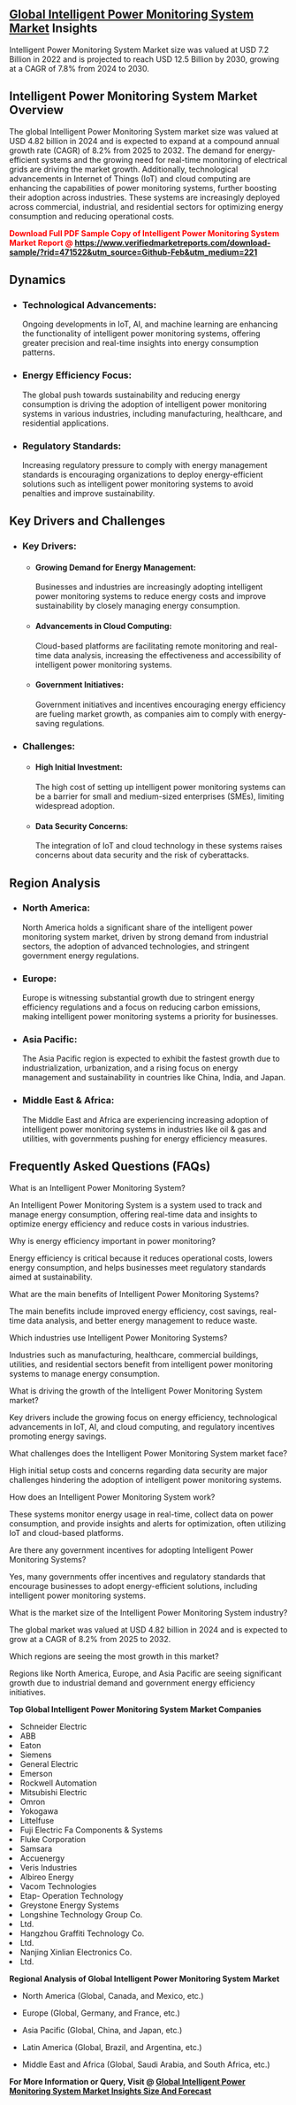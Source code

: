 <h2><a href="https://www.verifiedmarketreports.com/download-sample/?rid=471522&amp;utm_source=Github&amp;utm_medium=221" target="_blank">Global Intelligent Power Monitoring System Market</a> Insights</h2><p>Intelligent Power Monitoring System Market size was valued at USD 7.2 Billion in 2022 and is projected to reach USD 12.5 Billion by 2030, growing at a CAGR of 7.8% from 2024 to 2030.</p><p> <h2>Intelligent Power Monitoring System Market Overview</h2> <p>The global Intelligent Power Monitoring System market size was valued at USD 4.82 billion in 2024 and is expected to expand at a compound annual growth rate (CAGR) of 8.2% from 2025 to 2032. The demand for energy-efficient systems and the growing need for real-time monitoring of electrical grids are driving the market growth. Additionally, technological advancements in Internet of Things (IoT) and cloud computing are enhancing the capabilities of power monitoring systems, further boosting their adoption across industries. These systems are increasingly deployed across commercial, industrial, and residential sectors for optimizing energy consumption and reducing operational costs.</p> <p><strong><p><span class=""><span style="color: #ff0000;"><strong>Download Full PDF Sample Copy of Intelligent Power Monitoring System Market Report</strong> @ </span><a href="https://www.verifiedmarketreports.com/download-sample/?rid=471522&amp;utm_source=Github-Feb&amp;utm_medium=221" target="_blank">https://www.verifiedmarketreports.com/download-sample/?rid=471522&amp;utm_source=Github-Feb&amp;utm_medium=221</a></span></p></strong></p> <h2>Dynamics</h2> <ul> <li><h3>Technological Advancements: </h3>Ongoing developments in IoT, AI, and machine learning are enhancing the functionality of intelligent power monitoring systems, offering greater precision and real-time insights into energy consumption patterns.</li> <li><h3>Energy Efficiency Focus: </h3>The global push towards sustainability and reducing energy consumption is driving the adoption of intelligent power monitoring systems in various industries, including manufacturing, healthcare, and residential applications.</li> <li><h3>Regulatory Standards: </h3>Increasing regulatory pressure to comply with energy management standards is encouraging organizations to deploy energy-efficient solutions such as intelligent power monitoring systems to avoid penalties and improve sustainability.</li> </ul> <h2>Key Drivers and Challenges</h2> <ul> <li><h3>Key Drivers:</h3> <ul> <li><h4>Growing Demand for Energy Management: </h4>Businesses and industries are increasingly adopting intelligent power monitoring systems to reduce energy costs and improve sustainability by closely managing energy consumption.</li> <li><h4>Advancements in Cloud Computing: </h4>Cloud-based platforms are facilitating remote monitoring and real-time data analysis, increasing the effectiveness and accessibility of intelligent power monitoring systems.</li> <li><h4>Government Initiatives: </h4>Government initiatives and incentives encouraging energy efficiency are fueling market growth, as companies aim to comply with energy-saving regulations.</li> </ul> </li> <li><h3>Challenges:</h3> <ul> <li><h4>High Initial Investment: </h4>The high cost of setting up intelligent power monitoring systems can be a barrier for small and medium-sized enterprises (SMEs), limiting widespread adoption.</li> <li><h4>Data Security Concerns: </h4>The integration of IoT and cloud technology in these systems raises concerns about data security and the risk of cyberattacks.</li> </ul> </li> </ul> <h2>Region Analysis</h2> <ul> <li><h3>North America:</h3> North America holds a significant share of the intelligent power monitoring system market, driven by strong demand from industrial sectors, the adoption of advanced technologies, and stringent government energy regulations.</li> <li><h3>Europe:</h3> Europe is witnessing substantial growth due to stringent energy efficiency regulations and a focus on reducing carbon emissions, making intelligent power monitoring systems a priority for businesses.</li> <li><h3>Asia Pacific:</h3> The Asia Pacific region is expected to exhibit the fastest growth due to industrialization, urbanization, and a rising focus on energy management and sustainability in countries like China, India, and Japan.</li> <li><h3>Middle East & Africa:</h3> The Middle East and Africa are experiencing increasing adoption of intelligent power monitoring systems in industries like oil & gas and utilities, with governments pushing for energy efficiency measures.</li> </ul> <h2>Frequently Asked Questions (FAQs)</h2> <p>What is an Intelligent Power Monitoring System?</p> <p>An Intelligent Power Monitoring System is a system used to track and manage energy consumption, offering real-time data and insights to optimize energy efficiency and reduce costs in various industries.</p> <p>Why is energy efficiency important in power monitoring?</p> <p>Energy efficiency is critical because it reduces operational costs, lowers energy consumption, and helps businesses meet regulatory standards aimed at sustainability.</p> <p>What are the main benefits of Intelligent Power Monitoring Systems?</p> <p>The main benefits include improved energy efficiency, cost savings, real-time data analysis, and better energy management to reduce waste.</p> <p>Which industries use Intelligent Power Monitoring Systems?</p> <p>Industries such as manufacturing, healthcare, commercial buildings, utilities, and residential sectors benefit from intelligent power monitoring systems to manage energy consumption.</p> <p>What is driving the growth of the Intelligent Power Monitoring System market?</p> <p>Key drivers include the growing focus on energy efficiency, technological advancements in IoT, AI, and cloud computing, and regulatory incentives promoting energy savings.</p> <p>What challenges does the Intelligent Power Monitoring System market face?</p> <p>High initial setup costs and concerns regarding data security are major challenges hindering the adoption of intelligent power monitoring systems.</p> <p>How does an Intelligent Power Monitoring System work?</p> <p>These systems monitor energy usage in real-time, collect data on power consumption, and provide insights and alerts for optimization, often utilizing IoT and cloud-based platforms.</p> <p>Are there any government incentives for adopting Intelligent Power Monitoring Systems?</p> <p>Yes, many governments offer incentives and regulatory standards that encourage businesses to adopt energy-efficient solutions, including intelligent power monitoring systems.</p> <p>What is the market size of the Intelligent Power Monitoring System industry?</p> <p>The global market was valued at USD 4.82 billion in 2024 and is expected to grow at a CAGR of 8.2% from 2025 to 2032.</p> <p>Which regions are seeing the most growth in this market?</p> <p>Regions like North America, Europe, and Asia Pacific are seeing significant growth due to industrial demand and government energy efficiency initiatives.</p> </p><p><strong>Top Global Intelligent Power Monitoring System Market Companies</strong></p><div data-test-id=""><p><li>Schneider Electric</li><li> ABB</li><li> Eaton</li><li> Siemens</li><li> General Electric</li><li> Emerson</li><li> Rockwell Automation</li><li> Mitsubishi Electric</li><li> Omron</li><li> Yokogawa</li><li> Littelfuse</li><li> Fuji Electric Fa Components & Systems</li><li> Fluke Corporation</li><li> Samsara</li><li> Accuenergy</li><li> Veris Industries</li><li> Albireo Energy</li><li> Vacom Technologies</li><li> Etap- Operation Technology</li><li> Greystone Energy Systems</li><li> Longshine Technology Group Co.</li><li>Ltd.</li><li> Hangzhou Graffiti Technology Co.</li><li> Ltd.</li><li> Nanjing Xinlian Electronics Co.</li><li>Ltd.</li></p><div><strong>Regional Analysis of&nbsp;Global Intelligent Power Monitoring System Market</strong></div><ul><li dir="ltr"><p dir="ltr">North America&nbsp;(Global, Canada, and Mexico, etc.)</p></li><li dir="ltr"><p dir="ltr">Europe (Global, Germany, and France, etc.)</p></li><li dir="ltr"><p dir="ltr">Asia Pacific&nbsp;(Global, China, and Japan, etc.)</p></li><li dir="ltr"><p dir="ltr">Latin America&nbsp;(Global, Brazil, and Argentina, etc.)</p></li><li dir="ltr">Middle East and Africa&nbsp;(Global, Saudi Arabia, and South Africa, etc.)</li></ul><p><strong>For More Information or Query, Visit @&nbsp;</strong><strong><a href="https://www.verifiedmarketreports.com/product/intelligent-power-monitoring-system-market/?utm_source=Github&amp;utm_medium=221" target="_blank">Global Intelligent Power Monitoring System Market Insights Size And Forecast</a></strong></p></div>
